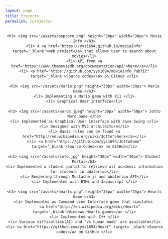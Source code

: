 ```yaml
---
layout: page
title: Projects
permalink: /projects/
---
```


<div class="contents" align="center">

	<h3> <img src="/assets/popcorn.png" height="30px" width="30px"> Movie Info </h3>
	<li> A <a href='https://yys1694.github.io/movieInfo' target='_blank'>web project</a> that allows user to search about movies</li>
	<li> API from <a href='https://www.themoviedb.org/documentation/api'>here</a></li>
	<li> <a href="https://github.com/yys1694/movieInfo_Public" target='_blank'>Source codes</a> on GitHub </li>

	<h3> <img src="/assets/mario.png" height="30px" width="30px"> Mario Game </h3>
	<li> Implementing a Mario game with X11 </li>
	<li> Graphical User Interface</li>

	<h3> <img src="/assets/words.jpeg" height="30px" width="50px"> Jotto Word Game </h3>
	<li> Implemented as Graphical User Interface with Java Swing </li>
	<li> Designed with MVC architecture</li>
	<li> Basic rules can be found <a href="http://en.wikipedia.org/wiki/Jotto">here</a></li>
	<li> <a href="https://github.com/yys1694/JottoGame" target='_blank'>Source Codes</a> on GitHub</li>

	<h3> <img src="/assets/info.jpg" height="30px" width="30px"> Student Portal</h3>
	<li> Implemented a student portal to retrieve all academic information for students in uWaterloo</li>
	<li> Rendering through Mustache.js and uWaterloo API</li>
	<li> Implemented with HTML and Javascript </li>

	<h3> <img src="/assets/hearts.png" height="35px" width="25px"> Hearts Game </h3>
	<li> Implemented as Command Line Interface game that simulates 
		 <a href="http://en.wikipedia.org/wiki/Hearts" target='_blank'>Windows Hearts games</a> </li>
	<li> Implemented with C++ </li>
	<li> Various difficulties(AI) and 'vs human mode' are available</li>
	<li> <a href="https://github.com/yys1694/Heart" target='_blank'>Source codes</a> on GitHub </li>

</div>

